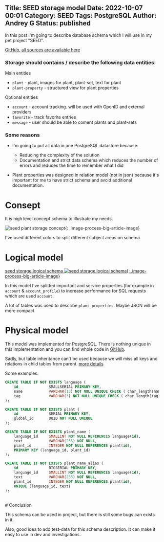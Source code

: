 Title: SEED storage model
Date: 2022-10-07 00:01
Category: SEED
Tags: PostgreSQL
Author: Andrey G
Status: published
---

In this post I'm going to describe database schema which I will use in my pet project  "SEED".

[GitHub, all sources are available here](https://github.com/AGanyushkin/seed-storage)

### Storage should contains / describe the following data entities:

Main entities

- `plant` - plant, images for plant, plant-set, text for plant
- `plant-property` - structured view for plant properties

Optional entities

- `account` - account tracking. will be used with OpenID and external providers
- `favorite` - track favorite entries
- `message` - user should be able to coment plants and plant-sets

### Some reasons
- I'm going to put all data in one PostgreSQL datastore because:

    - Reducing the complexity of the solution
    - Documentation and strict data schema which reduces the number of errors and reduces the time to remember what I did

- Plant properties was designed in relation model (not in json)
because it's important for me to have strict schema and avoid additional documentation.


# Consept

It is high level concept schema to illustrate my needs.

![seed plant storage concept](/images/plant_storage_concept.png){: .image-process-big-article-image}

I've used different colors to split different subject areas on schema.


# Logical model

[seed storage logical schema
    ![seed storage logical schema](/images/plant_storage_logic.png){: .image-process-big-article-image}
](/images/plant_storage_logic.png)

In this model I've splitted important and service properties (for example in `account` & `account_profile`) to
increase performance for SQL requests which are used `account`.

A lot of tables was used to describe `plant-properties`. Maybe JSON will be more compact.


# Physical model

This model was implemented for PostgreSQL. There is nothing unique in this implementation and you can find whole code in [GitHub](https://github.com/AGanyushkin/seed-storage).

Sadly, but table inheritance can't be used because we will miss all keys and relations in child tables from parent. [more details](/postgresql-table-inheritance.html)

Some examples:
```SQL
CREATE TABLE IF NOT EXISTS language (
    id              SMALLSERIAL PRIMARY KEY,
    name            VARCHAR(13) NOT NULL UNIQUE CHECK ( char_length(name) > 1 ),
    tag             VARCHAR(3) NOT NULL UNIQUE CHECK ( char_length(tag) > 1 )
);

CREATE TABLE IF NOT EXISTS plant (
    id              SERIAL PRIMARY KEY,
    global_id       UUID NOT NULL UNIQUE
);

CREATE TABLE IF NOT EXISTS plant_name (
    language_id     SMALLINT NOT NULL REFERENCES language(id),
    text            VARCHAR(255) NOT NULL,
    plant_id        INTEGER NOT NULL REFERENCES plant(id),
    PRIMARY KEY (language_id, plant_id)
);

CREATE TABLE IF NOT EXISTS plant_name_alias (
    id              BIGSERIAL PRIMARY KEY,
    language_id     SMALLINT NOT NULL REFERENCES language(id),
    text            VARCHAR(255) NOT NULL,
    plant_id        INTEGER NOT NULL REFERENCES plant(id),
    UNIQUE (language_id, text)
);
```

<br />
# Conclusion

This schema can be used in project, but there is still some bugs can exists in it.

Also, good idea to add test-data for this schema description. It can make it easy to use in dev and investigations.
